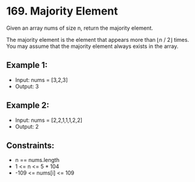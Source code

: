 # 169. Majority Element

Given an array nums of size n, return the majority element.

The majority element is the element that appears more than ⌊n / 2⌋ times. You may assume that the majority element always exists in the array.

## Example 1:

- Input: nums = [3,2,3]
- Output: 3

## Example 2:

- Input: nums = [2,2,1,1,1,2,2]
- Output: 2

## Constraints:

- n == nums.length
- 1 <= n <= 5 * 104
- -109 <= nums[i] <= 109